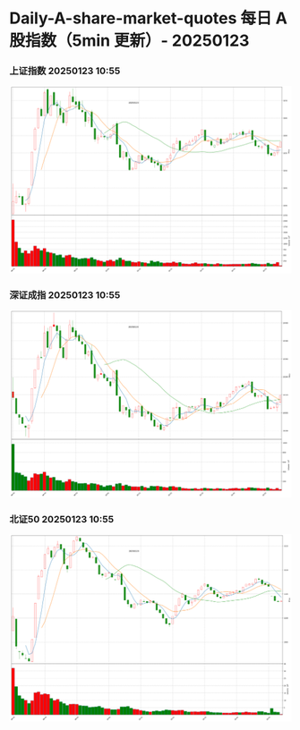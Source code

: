 
# Daily-A-share-market-quotes 每日 A 股指数（5min 更新）- 20250123

### 上证指数 20250123 10:55
![](./fig/2025/1/20250123-sh000001.png)

### 深证成指 20250123 10:55
![](./fig/2025/1/20250123-sz399001.png)

### 北证50 20250123 10:55
![](./fig/2025/1/20250123-bj899050.png)
